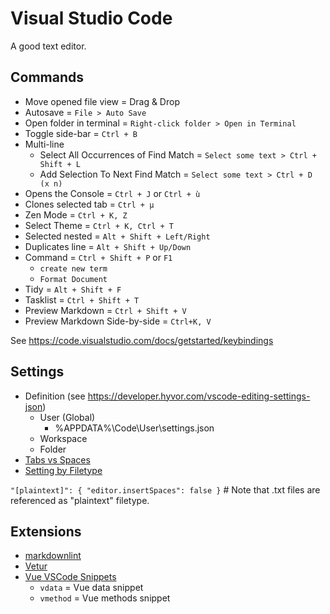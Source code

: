 # Visual Studio Code

A good text editor.

## Commands

* Move opened file view = Drag & Drop
* Autosave = `File > Auto Save`
* Open folder in terminal = `Right-click folder > Open in Terminal`
* Toggle side-bar = `Ctrl + B`
* Multi-line
  * Select All Occurrences of Find Match = `Select some text > Ctrl + Shift + L`
  * Add Selection To Next Find Match = `Select some text > Ctrl + D (x n)`
* Opens the Console = `Ctrl + J` or `Ctrl + ù`
* Clones selected tab = `Ctrl + µ`
* Zen Mode = `Ctrl + K, Z`
* Select Theme = `Ctrl + K, Ctrl + T`
* Selected nested = `Alt + Shift + Left/Right`
* Duplicates line = `Alt + Shift + Up/Down`
* Command = `Ctrl + Shift + P` or `F1`
  * `create new term`
  * `Format Document`
* Tidy = `Alt + Shift + F`
* Tasklist = `Ctrl + Shift + T`
* Preview Markdown = `Ctrl + Shift + V`
* Preview Markdown Side-by-side = `Ctrl+K, V`

See <https://code.visualstudio.com/docs/getstarted/keybindings>

## Settings

* Definition (see <https://developer.hyvor.com/vscode-editing-settings-json>)
  * User (Global)
    * %APPDATA%\Code\User\settings.json
  * Workspace
  * Folder
* [Tabs vs Spaces](https://stackoverflow.com/a/29972553)
* [Setting by Filetype](https://code.visualstudio.com/docs/getstarted/settings#_language-specific-editor-settings)

`"[plaintext]": { "editor.insertSpaces": false }`   # Note that .txt files are referenced as "plaintext" filetype.

## Extensions

* [markdownlint](https://marketplace.visualstudio.com/items?itemName=DavidAnson.vscode-markdownlint)
* [Vetur](https://marketplace.visualstudio.com/items?itemName=octref.vetur)
* [Vue VSCode Snippets](https://marketplace.visualstudio.com/items?itemName=sdras.vue-vscode-snippets)
  * `vdata` = Vue data snippet
  * `vmethod` = Vue methods snippet
